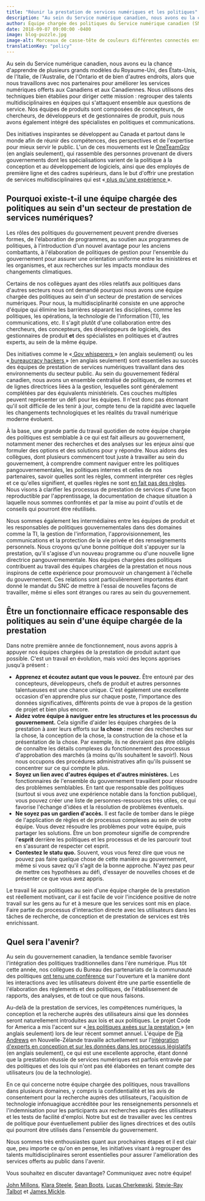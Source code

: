 ```yaml
---
title: "Réunir la prestation de services numériques et les politiques"
description: "Au sein du Service numérique canadien, nous avons eu la chance d'apprendre de plusieurs grands modèles du Royaume-Uni, des États-Unis, de l'Italie, de l'Australie, de l'Ontario et de bien d'autres endroits, alors que nous travaillons avec nos partenaires pour améliorer les services numériques offerts aux Canadiens et aux Canadiennes. Nous utilisons des techniques bien établies pour diriger cette mission : regrouper des talents multidisciplinaires en équipes qui s'attaquent ensemble aux questions de service. Nos équipes de produits sont composées de concepteurs, de chercheurs, de développeurs et de gestionnaires de produit, puis nous avons également intégré des spécialistes en politiques et communications."
author: Équipe chargée des politiques du Service numérique canadien (SNC)
date: 2018-09-07 09:00:00 -0400
image: blog-puzzle.jpg
image-alt: Morceaux de casse-tête de couleurs différentes connectés ensemble.
translationKey: "policy"
---
```


Au sein du Service numérique canadien, nous avons eu la chance d'apprendre de plusieurs grands modèles du Royaume-Uni, des États-Unis, de l'Italie, de l'Australie, de l'Ontario et de bien d'autres endroits, alors que nous travaillons avec nos partenaires pour améliorer les services numériques offerts aux Canadiens et aux Canadiennes. Nous utilisons des techniques bien établies pour diriger cette mission : regrouper des talents multidisciplinaires en équipes qui s'attaquent ensemble aux questions de service. Nos équipes de produits sont composées de concepteurs, de chercheurs, de développeurs et de gestionnaires de produit, puis nous avons également intégré des spécialistes en politiques et communications. 

Des initiatives inspirantes se développent au Canada et partout dans le monde afin de réunir des compétences, des perspectives et de l'expertise pour mieux servir le public. L'un de ces mouvements est le [OneTeamGov](https://www.oneteamgov.uk/) (en anglais seulement), qui rassemble des personnes provenant de divers gouvernements dont les spécialisations varient de la politique à la conception et au développement de logiciels, ainsi que des employés de première ligne et des cadres supérieurs, dans le but d'offrir une prestation de services multidisciplinaires qui est «[ plus qu'une expérience](https://medium.com/@kcollingwood/what-people-told-us-government-policy-and-service-design-event-c5596b7c8953)<span style="text-decoration:underline;"> </span>».

## Pourquoi existe-t-il une équipe chargée des politiques au sein d'un secteur de prestation de services numériques?

Les rôles des politiques du gouvernement peuvent prendre diverses formes, de l'élaboration de programmes, au soutien aux programmes de politiques, à l'introduction d'un nouvel avantage pour les anciens combattants, à l'élaboration de politiques de gestion pour l'ensemble du gouvernement pour assurer une orientation uniforme entre les ministères et les organismes, et aux recherches sur les impacts mondiaux des changements climatiques. 

Certains de nos collègues ayant des rôles relatifs aux politiques dans d'autres secteurs nous ont demandé pourquoi nous avons une équipe chargée des politiques au sein d'un secteur de prestation de services numériques. Pour nous, la multidisciplinarité consiste en une approche d'équipe qui élimine les barrières séparant les disciplines, comme les politiques, les opérations, la technologie de l'information (TI), les communications, etc. Il s'agit plutôt d'une collaboration entre des chercheurs, des concepteurs, des développeurs de logiciels, des gestionnaires de produit **et** des spécialistes en politiques et d'autres experts, au sein de la même équipe. 

Des initiatives comme le «[ Gov whisperers](https://twitter.com/LouiseDowne/status/990925890245808128)<span style="text-decoration:underline;"> </span>» (en anglais seulement) ou les «[ bureaucracy hackers](https://handbook.18f.gov/history-and-values/#hacking-bureaucracy)<span style="text-decoration:underline;"> </span>» (en anglais seulement) sont essentielles au succès des équipes de prestation de services numériques travaillant dans des environnements du secteur public. Au sein du gouvernement fédéral canadien, nous avons un ensemble centralisé de politiques, de normes et de lignes directrices liées à la gestion, lesquelles sont généralement complétées par des équivalents ministériels. Ces couches multiples peuvent représenter un défi pour les équipes. Il n'est donc pas étonnant qu'il soit difficile de les tenir à jour, compte tenu de la rapidité avec laquelle les changements technologiques et les réalités du travail numérique moderne évoluent.

À la base, une grande partie du travail quotidien de notre équipe chargée des politiques est semblable à ce qui est fait ailleurs au gouvernement, notamment mener des recherches et des analyses sur les enjeux ainsi que formuler des options et des solutions pour y répondre. Nous aidons des collègues, dont plusieurs commencent tout juste à travailler au sein du gouvernement, à comprendre comment naviguer entre les politiques pangouvernementales, les politiques internes et celles de nos partenaires, savoir quelles sont les règles, comment interpréter ces règles et ce qu'elles signifient, et quelles règles ne sont [en fait pas des règles](https://www.nextgov.com/cio-briefing/2015/03/meet-digital-service-guru-whos-helping-new-recruits-navigate-federal-bureaucracy/107148/). Nous visons à clarifier les processus de prestation de services d'une façon reproductible par l'apprentissage, la documentation de chaque situation à laquelle nous sommes confrontés et par la mise au point d'outils et de conseils qui pourront être réutilisés. 

Nous sommes également les intermédiaires entre les équipes de produit et les responsables de politiques gouvernementales dans des domaines comme la TI, la gestion de l'information, l'approvisionnement, les communications et la protection de la vie privée et des renseignements personnels. Nous croyons qu'une bonne politique doit s'appuyer sur la prestation, qu'il s'agisse d'un nouveau programme ou d'une nouvelle ligne directrice pangouvernementale. Nos équipes chargées des politiques contribuent au travail des équipes chargées de la prestation et nous nous inspirons de cette expérience pour promouvoir un changement à l'échelle du gouvernement. Ces relations sont particulièrement importantes étant donné le mandat du SNC de mettre à l'essai de nouvelles façons de travailler, même si elles sont étranges ou rares au sein du gouvernement.

## Être un fonctionnaire efficace responsable des politiques au sein d'une équipe chargée de la prestation

Dans notre première année de fonctionnement, nous avons appris à appuyer nos équipes chargées de la prestation de produit autant que possible. C'est un travail en évolution, mais voici des leçons apprises jusqu'à présent :

*   **Apprenez et écoutez autant que vous le pouvez.** Être entouré par des concepteurs, développeurs, chefs de produit et autres personnes talentueuses est une chance unique. C'est également une excellente occasion d'en apprendre plus sur chaque poste, l'importance des données significatives, différents points de vue à propos de la gestion de projet et bien plus encore.
*   **Aidez votre équipe à naviguer entre les structures et les processus du gouvernement.** Cela signifie d'aider les équipes chargées de la prestation à axer leurs efforts sur **la chose** : mener des recherches sur la chose, la conception de la chose, la construction de la chose et la présentation de la chose. Par exemple, ils ne devraient pas être obligés de connaître les détails complexes du fonctionnement des processus d'approbation des marchés (à moins qu'ils souhaitent le savoir!). Nous nous occupons des procédures administratives afin qu'ils puissent se concentrer sur ce qui compte le plus.
*   **Soyez un lien avec d'autres équipes et d'autres ministères.** Les fonctionnaires de l'ensemble du gouvernement travaillent pour résoudre des problèmes semblables. En tant que responsable des politiques (surtout si vous avez une expérience notable dans la fonction publique), vous pouvez créer une liste de personnes-ressources très utiles, ce qui favorise l'échange d'idées et la résolution de problèmes éventuels.
*   **Ne soyez pas un gardien d'accès.** Il est facile de tomber dans le piège de l'application de règles et de processus complexes au sein de votre équipe. Vous devez résoudre les problèmes pour votre équipe, puis partager les solutions. Être un bon promoteur signifie de comprendre l'**esprit** derrière les politiques et les processus et de les parcourir tout en s'assurant de respecter cet esprit.
*   **Contestez le statu quo.** Souvent, vous vous ferez dire que vous ne pouvez pas faire quelque chose de cette manière au gouvernement, même si vous savez qu'il s'agit de la bonne approche. N'ayez pas peur de mettre ces hypothèses au défi, d'essayer de nouvelles choses et de présenter ce que vous avez appris.

Le travail lié aux politiques au sein d'une équipe chargée de la prestation est réellement motivant, car il est facile de voir l'incidence positive de notre travail sur les gens au fur et à mesure que les services sont mis en place. Faire partie du processus d'interaction directe avec les utilisateurs dans les tâches de recherche, de conception et de prestation de services est très enrichissant.

## Quel sera l'avenir?

Au sein du gouvernement canadien, la tendance semble favoriser l'intégration des politiques traditionnelles dans l'ère numérique. Plus tôt cette année, nos collègues du Bureau des partenariats de la communauté des politiques [ont tenu une conférence](https://policomm-commpoli.gccollab.ca) sur l'ouverture et la manière dont les interactions avec les utilisateurs doivent être une partie essentielle de l'élaboration des règlements et des politiques, de l'établissement de rapports, des analyses, et de tout ce que nous faisons.

Au-delà de la prestation de services, les compétences numériques, la conception et la recherche auprès des utilisateurs ainsi que les données seront naturellement introduites aux lois et aux politiques. Le projet Code for America a mis l'accent sur «[ les politiques axées sur la prestation](https://medium.com/code-for-america/delivery-driven-government-67e698c57c7b)<span style="text-decoration:underline;"> </span>» (en anglais seulement) lors de leur récent sommet annuel. L'équipe de [Pia Andrews](https://twitter.com/piawaugh) en Nouvelle-Zélande travaille actuellement sur l'[intégration d'experts en conception et sur les données dans les processus législatifs](https://apolitical.co/solution_article/new-zealand-explores-machine-readable-laws-to-transform-government/) (en anglais seulement), ce qui est une excellente approche, étant donné que la prestation réussie de services numériques est parfois entravée par des politiques et des lois qui n'ont pas été élaborées en tenant compte des utilisateurs (ou de la technologie). 

En ce qui concerne notre équipe chargée des politiques, nous travaillons dans plusieurs domaines, y compris la confidentialité et les avis de consentement pour la recherche auprès des utilisateurs, l'acquisition de technologie infonuagique accréditée pour les renseignements personnels et l'indemnisation pour les participants aux recherches auprès des utilisateurs et les tests de facilité d'emploi. Notre but est de travailler avec les centres de politique pour éventuellement publier des lignes directrices et des outils qui pourront être utilisés dans l'ensemble du gouvernement.

Nous sommes très enthousiastes quant aux prochaines étapes et il est clair que, peu importe ce qu'on en pense, les initiatives visant à regrouper des talents multidisciplinaires seront essentielles pour assurer l'amélioration des services offerts au public dans l'avenir. 

Vous souhaitez en discuter davantage? Communiquez avec notre équipe! 

[John Millons](https://twitter.com/JohnMillons), [Klara Steele](mailto:Klara.Steele@tbs-sct.gc.ca), [Sean Boots](https://twitter.com/sboots), [Lucas Cherkewski](https://twitter.com/lchski), [Stevie-Ray Talbot](https://twitter.com/StevieRayTalbot) et [James Mickle](https://twitter.com/james_mickle).